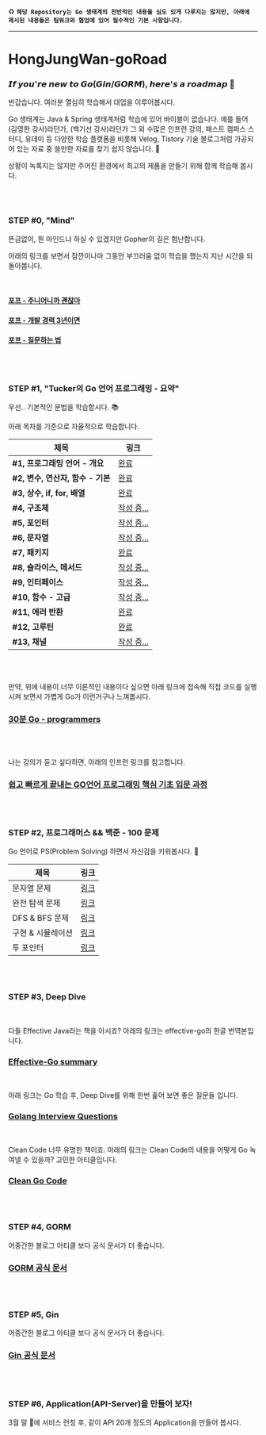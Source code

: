♻ **`해당 Repository는 Go 생태계의 전반적인 내용을 심도 있게 다루지는 않지만, 아래에 제시된 내용들은 팀워크와 협업에 있어 필수적인 기본 사항입니다.`**

****

# HongJungWan-goRoad

### 𝙄𝙛 𝙮𝙤𝙪'𝙧𝙚 𝙣𝙚𝙬 𝙩𝙤 𝙂𝙤(𝙂𝙞𝙣/𝙂𝙊𝙍𝙈), 𝙝𝙚𝙧𝙚'𝙨 𝙖 𝙧𝙤𝙖𝙙𝙢𝙖𝙥 🛫

반갑습니다. 여러분 열심히 학습해서 대업을 이루어봅시다. <br>

Go 생태계는 Java & Spring 생태계처럼 학습에 있어 바이블이 없습니다. 예를 들어 (김영한 강사)라던가, (백기선 강사)라던가 그 외 수많은 인프런 강의, 패스트 캠퍼스 스터디, 유데미 등 다양한 학습 플랫폼을 비롯해 Velog, Tistory 기술 블로그처럼 가공되어 있는 자료 중 쓸만한 자료를 찾기 쉽지 않습니다.  🤔

상황이 녹록지는 않지만 주어진 환경에서 최고의 제품을 만들기 위해 함께 학습해 봅시다.

<br><br>

### STEP #0, "Mind"

뜬금없이, 뭔 마인드냐 하실 수 있겠지만 Gopher의 길은 험난합니다.

아래의 링크를 보면서 잠깐이나마 그동안 부끄러움 없이 학습을 했는지 지난 시간을 되돌아봅니다.

<br>

#### [포프 - 주니어니까 괜찮아](https://www.youtube.com/watch?v=xrtrSdybVmE&list=PLW_uvsSPlijvEGUPKXOTPaJFlSAZ12Tfy)

#### [포프 - 개발 경력 3년이면](https://www.youtube.com/watch?v=ie2epvAsAGE&list=PLW_uvsSPlijvEGUPKXOTPaJFlSAZ12Tfy&index=2)

#### [포프 - 질문하는 법](https://www.youtube.com/watch?v=LjcMes6LJHs)

<br><br>

### STEP #1, "Tucker의 Go 언어 프로그래밍 - 요약"

우선.. 기본적인 문법을 학습합시다. 📚

아래 목차를 기준으로 자율적으로 학습합니다.

| 제목                       | 링크                                                                                                                                                           |
|--------------------------|--------------------------------------------------------------------------------------------------------------------------------------------------------------|
| **#1, 프로그래밍 언어 - 개요**    | [완료](https://github.com/HongJungWan/HongJungWan-goRoad/blob/main/go/%ED%94%84%EB%A1%9C%EA%B7%B8%EB%9E%98%EB%B0%8D_%EC%96%B8%EC%96%B4_%EA%B0%9C%EC%9A%94.md)  |
| **#2, 변수, 연산자, 함수 - 기본** | [완료](https://github.com/HongJungWan/HongJungWan-goRoad/blob/main/go/%EB%B3%80%EC%88%98_%EC%97%B0%EC%82%B0%EC%9E%90_%ED%95%A8%EC%88%98_%EA%B8%B0%EB%B3%B8.md) |
| **#3, 상수, if, for, 배열**  | [완료](https://github.com/HongJungWan/HongJungWan-goRoad/blob/main/go/%EC%83%81%EC%88%98_if_for_%EB%B0%B0%EC%97%B4.md)                                         |
| **#4, 구조체**              | [작성 중...]()                                                                                                                                                  |
| **#5, 포인터**              | [작성 중...]()                                                                                                                                                  |
| **#6, 문자열**              | [작성 중...]()                                                                                                                                                  |
| **#7, 패키지**              | [완료](https://github.com/HongJungWan/HongJungWan-goRoad/blob/main/go/%ED%8C%A8%ED%82%A4%EC%A7%80.md)                                                          |
| **#8, 슬라이스, 메서드**        | [작성 중...]()                                                                                                                                                  |
| **#9, 인터페이스**            | [작성 중...]()                                                                                                                                                  |
| **#10, 함수 - 고급**         | [작성 중...]()                                                                                                                                                  |
| **#11, 에러 반환**           | [완료](https://github.com/HongJungWan/HongJungWan-goRoad/blob/main/go/%EC%97%90%EB%9F%AC_%EB%B0%98%ED%99%98.md)                                                |
| **#12, 고루틴**             | [완료]()                                                                                                                                                       |
| **#13, 채널**              | [작성 중...]()                                                                                                                                                  |

<br><br>

만약, 위에 내용이 너무 이론적인 내용이다 싶으면 아래 링크에 접속해 직접 코드를 실행시켜 보면서 가볍게 Go가 이런거구나 느껴봅시다.

### [30분 Go - programmers](https://school.programmers.co.kr/learn/courses/13/13-30%EB%B6%84-go)

<br><br>

나는 강의가 듣고 싶다하면, 아래의 인프런 링크를 참고합니다.

### [쉽고 빠르게 끝내는 GO언어 프로그래밍 핵심 기초 입문 과정](https://www.inflearn.com/course/go%EC%96%B8%EC%96%B4#curriculum)


<br><br>

### STEP #2, 프로그래머스 && 백준 - 100 문제

Go 언어로 PS(Problem Solving) 하면서 자신감을 키워봅시다. 🧐

| 제목           | 링크                                               |
|--------------|--------------------------------------------------|
| 문자열 문제       | [링크](https://www.acmicpc.net/workbook/view/9432) |
| 완전 탐색 문제     | [링크](https://www.acmicpc.net/workbook/view/7770) |
| DFS & BFS 문제 | [링크](https://www.acmicpc.net/workbook/view/1833) |
| 구현 & 시뮬레이션   | [링크](https://www.acmicpc.net/workbook/view/9730) |
| 투 포인터        | [링크](https://www.acmicpc.net/workbook/view/13376) |

<br><br>

### STEP #3, Deep Dive

<br>

다들 Effective Java라는 책을 아시죠? 아래의 링크는 effective-go의 한글 번역본입니다.

### [Effective-Go summary](https://github.com/HongJungWan/effective-go/blob/master/SUMMARY.md)

<br>

아래 링크는 Go 학습 후, Deep Dive를 위해 한번 훑어 보면 좋은 질문들 입니다.

### [Golang Interview Questions](https://www.interviewbit.com/golang-interview-questions/)

<br>

Clean Code 너무 유명한 책이죠. 아래의 링크는 Clean Code의 내용을 어떻게 Go 녹여낼 수 있을까? 고민한 아티클입니다.

### [Clean Go Code](https://github.com/Pungyeon/clean-go-article?tab=readme-ov-file#Test-Driven-Development)

<br><br>

### STEP #4, GORM

어중간한 블로그 아티클 보다 공식 문서가 더 좋습니다.

### [GORM 공식 문서](https://gorm.io/docs/index.html)

<br><br>

### STEP #5, Gin

어중간한 블로그 아티클 보다 공식 문서가 더 좋습니다.

### [Gin 공식 문서](https://gin-gonic.com/ko-kr/docs/examples/)

<br><br>

### STEP #6, Application(API-Server)을 만들어 보자!

3월 말 🤔에 서비스 런칭 후, 같이 API 20개 정도의 Application을 만들어 봅시다.

<br><br>